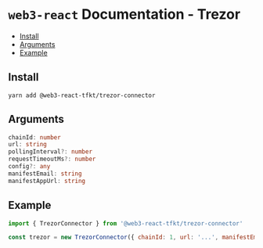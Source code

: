 # `web3-react` Documentation - Trezor

- [Install](#install)
- [Arguments](#arguments)
- [Example](#example)

## Install
`yarn add @web3-react-tfkt/trezor-connector`

## Arguments
```typescript
chainId: number
url: string
pollingInterval?: number
requestTimeoutMs?: number
config?: any
manifestEmail: string
manifestAppUrl: string
```

## Example
```javascript
import { TrezorConnector } from '@web3-react-tfkt/trezor-connector'

const trezor = new TrezorConnector({ chainId: 1, url: '...', manifestEmail: '...', manifestAppUrl: '...' })
```
